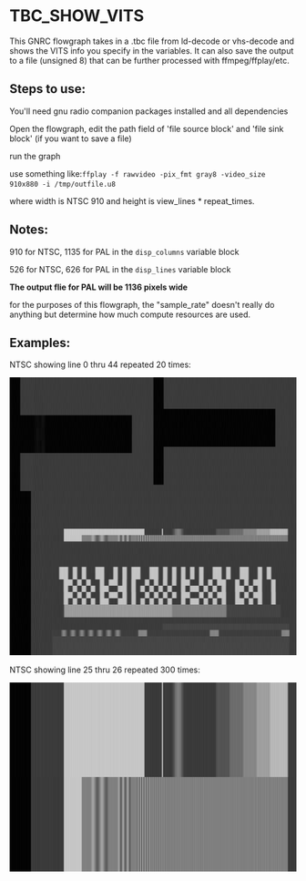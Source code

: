 # TBC_SHOW_VITS

This GNRC flowgraph takes in a .tbc file from ld-decode or vhs-decode and shows the VITS info you specify in the variables. It can also save the output to a file (unsigned 8) that can be further processed with ffmpeg/ffplay/etc. 

## Steps to use:

You'll need gnu radio companion packages installed and all dependencies

Open the flowgraph, edit the path field of 'file source block' and 'file sink block' (if you want to save a file)

run the graph

use something like:`ffplay -f rawvideo -pix_fmt gray8 -video_size 910x880 -i /tmp/outfile.u8`

where width is NTSC 910 and height is view_lines * repeat_times.

## Notes:

910 for NTSC, 1135 for PAL in the `disp_columns` variable block

526 for NTSC, 626 for PAL in the `disp_lines` variable block

****The output flie for PAL will be 1136 pixels wide****

for the purposes of this flowgraph, the "sample_rate" doesn't really do anything but determine how much compute resources are used. 


## Examples:

NTSC showing line 0 thru 44 repeated 20 times:

![pic1](https://raw.githubusercontent.com/tandersn/GNRC-Flowgraphs/main/z_images/VITS_0_THRU_44_x20.png)

NTSC showing line 25 thru 26 repeated 300 times:

![pic1](https://raw.githubusercontent.com/tandersn/GNRC-Flowgraphs/main/z_images/VITS_25_THRU_26_x300.png)

